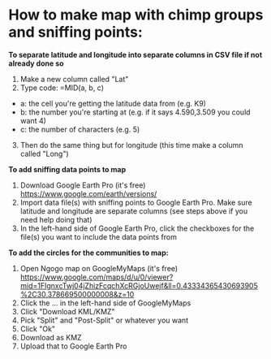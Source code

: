 # How to make map with chimp groups and sniffing points:

**To separate latitude and longitude into separate columns in CSV file if not already done so**
1. Make a new column called "Lat"
2. Type code: =MID(a, b, c)
* a: the cell you're getting the latitude data from (e.g. K9)
* b: the number you're starting at (e.g. if it says 4.590,3.509 you could want 4)
* c: the number of characters (e.g. 5)
3. Then do the same thing but for longitude (this time make a column called "Long")

**To add sniffing data points to map**
1. Download Google Earth Pro (it's free) https://www.google.com/earth/versions/
2. Import data file(s) with sniffing points to Google Earth Pro. Make sure latitude and longitude are separate columns (see steps above if you need help doing that)
3. In the left-hand side of Google Earth Pro, click the checkboxes for the file(s) you want to include the data points from

**To add the circles for the communities to map:**
1. Open Ngogo map on GoogleMyMaps (it's free) https://www.google.com/maps/d/u/0/viewer?mid=1FIgnxcTwj04jZhizFcqchXcRGjoUwejf&ll=0.43334365430693905%2C30.378669500000008&z=10
2. Click the ... in the left-hand side of GoogleMyMaps
3. Click "Download KML/KMZ"
4. Pick "Split" and "Post-Split" or whatever you want
5. Click "Ok"
6. Download as KMZ
7. Upload that to Google Earth Pro
